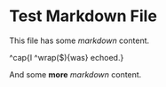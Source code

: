 # Test Markdown File

This file has some _markdown_ content.

^cap{I ^wrap($){was} echoed.}

And some **more** _markdown_ content.
